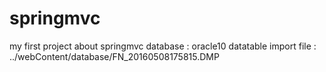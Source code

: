 # springmvc
my first project about springmvc
database : oracle10
datatable import file : ../webContent/database/FN_20160508175815.DMP
